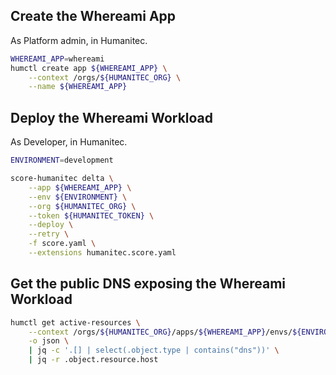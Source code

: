 ## Create the Whereami App

As Platform admin, in Humanitec.

```bash
WHEREAMI_APP=whereami
humctl create app ${WHEREAMI_APP} \
	--context /orgs/${HUMANITEC_ORG} \
	--name ${WHEREAMI_APP}
```

## Deploy the Whereami Workload

As Developer, in Humanitec.

```bash
ENVIRONMENT=development
```

```bash
score-humanitec delta \
	--app ${WHEREAMI_APP} \
	--env ${ENVIRONMENT} \
	--org ${HUMANITEC_ORG} \
	--token ${HUMANITEC_TOKEN} \
	--deploy \
	--retry \
	-f score.yaml \
	--extensions humanitec.score.yaml
```

## Get the public DNS exposing the Whereami Workload

```bash
humctl get active-resources \
	--context /orgs/${HUMANITEC_ORG}/apps/${WHEREAMI_APP}/envs/${ENVIRONMENT} \
	-o json \
	| jq -c '.[] | select(.object.type | contains("dns"))' \
	| jq -r .object.resource.host
```